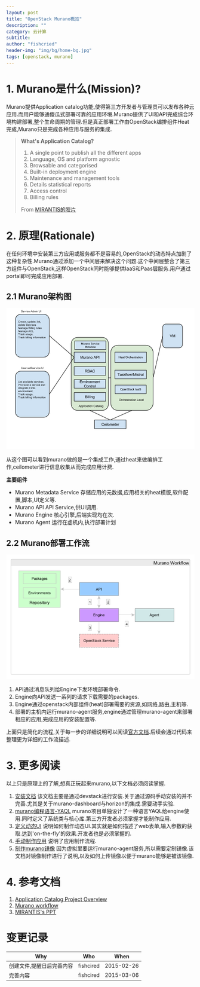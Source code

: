 ```yaml
---
layout: post
title: "OpenStack Murano概览"
description: ""
category: 云计算
subtitle:
author: "fishcried"
header-img: "img/bg/home-bg.jpg"
tags: [openstack, murano]
---
```


# 1. Murano是什么(Mission)?

Murano提供Application catalog功能,使得第三方开发者与管理员可以发布各种云应用.而用户能够通傻瓜式部署可靠的应用环境.Murano提供了UI和API完成综合环境构建部署,整个生命周期的管理.但是真正部署工作由OpenStack编排组件Heat完成,Murano只是完成各种应用与服务的集成.


> **What's Application Catalog?**
>
> 1. A single point to publish all the different apps
> 2. Language, OS and platform agnostic
> 3. Browsable and categorised
> 4. Built-in deployment engine
> 5. Maintenance and management tools
> 6. Details statistical reports
> 7. Access control
> 8. Billing rules
>
> From [MIRANTIS的胶片](http://www.slideshare.net/tivelkov/murano-application-catalog-for-openstack?qid=7cbf303b-6ac6-4f3e-b189-f5dfe31ac021&v=default&b=&from_search=1)

# 2. 原理(Rationale)

在任何环境中安装第三方应用或服务都不是容易的,OpenStack的动态特点加剧了这种复杂性.Murano通过添加一个中间层来解决这个问题.这个中间层整合了第三方组件与OpenStack,这样OpenStack同时能够提供IaaS和Paas层服务.用户通过portal即可完成应用部署.

## 2.1 Murano架构图

![架构图](/img/murano_design_diagram.png)

从这个图可以看到murano做的是一个集成工作,通过heat来做编排工作,ceilometer进行信息收集从而完成应用计费.

**主要组件**

- Murano Metadata Service
    存储应用的元数据,应用相关的heat模版,软件配置,脚本,UI定义等.
- Murano API
    API Service,供UI调用.
- Murano Engine
    核心引擎,后端实现均在次.
- Murano Agent
    运行在虚机内,执行部署计划

## 2.2 Murano部署工作流

![murano workflow](/img/murano_workflow.png)

1. API通过消息队列给Engine下发环境部署命令.
2. Engine向API发送一系列的请求下载需要的packages.
3. Engine通过openstack内部组件(heat)部署需要的资源,如网络,路由,主机等.
4. 部署的主机内运行murano-agent服务,engine通过管理murano-agent来部署相应的应用,完成应用的安装配置等.

上面只是简化的流程,关于每一步的详细说明可以阅读[官方文档](https://murano.readthedocs.org/en/latest/image_builders/index.html).后续会通过代码来整理更为详细的工作流描述.

# 3. 更多阅读

以上只是原理上的了解,想真正玩起来murano,以下文档必须阅读掌握.

1. [安装文档](https://murano.readthedocs.org/en/latest/install/index.html)
  该文档主要是通过devstack进行安装.关于通过源码手动安装的并不完善.尤其是关于murano-dashboard与horizon的集成.需要动手实验.
1. [murano编程语言-YAQL](https://murano.readthedocs.org/en/latest/murano_pl/murano_pl_index.html)
  murano项目单独设计了一种语言YAQL给engine使用.同时定义了系统类与核心库.第三方开发者必须掌握才能制作应用.
1. [定义动态UI](https://murano.readthedocs.org/en/latest/articles/dynamic_ui.html)
  说明如何制作动态UI.其实就是如何描述了web表单,输入参数的获取.达到'on-the-fly'的效果.开发者也是必须掌握的.
1. [手动制作应用](https://murano.readthedocs.org/en/latest/articles/app_pkg.html)
  说明了应用制作流程.
1. [制作murano镜像](https://murano.readthedocs.org/en/latest/image_builders/index.html)
  因为虚拟里要运行murano-agent服务,所以需要定制镜像.该文档对镜像制作进行了说明,以及如何上传镜像以便于murano能够是被该镜像.

# 4. 参考文档

1. [Application Catalog Project Overview](https://wiki.openstack.org/wiki/Murano/ApplicationCatalog)
2. [Murano workflow](https://murano.readthedocs.org/en/latest/articles/workflow.html)
3. [MIRANTIS's PPT](http://www.slideshare.net/tivelkov/murano-application-catalog-for-openstack?qid=7cbf303b-6ac6-4f3e-b189-f5dfe31ac021&v=default&b=&from_search=1)

# 变更记录

|Why | Who | When |
|----|-----|------|
|创建文件,提醒日后完善内容|fishcired|2015-02-26 |
|完善内容|fishcired|2015-03-06 |
